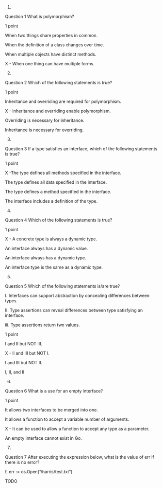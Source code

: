 1.
Question 1
What is polymorphism?

1 point

When two things share properties in common.


When the definition of a class changes over time.


When multiple objects have distinct methods.


X - When one thing can have multiple forms.

2.
Question 2
Which of the following statements is true?

1 point

Inheritance and overriding are required for polymorphism.


X - Inheritance and overriding enable polymorphism.


Overriding is necessary for inheritance.


Inheritance is necessary for overriding.

3.
Question 3
If a type satisfies an interface, which of the following statements is true?

1 point

X -The type defines all methods specified in the interface.


The type defines all data specified in the interface.


The type defines a method specified in the interface.


The interface includes a definition of the type.

4.
Question 4
Which of the following statements is true?

1 point

X - A concrete type is always a dynamic type.


An interface always has a dynamic value.


An interface always has a dynamic type.


An interface type is the same as a dynamic type.

5.
Question 5
Which of the following statements is/are true?

I. Interfaces can support abstraction by concealing differences between types.

II. Type assertions can reveal differences between type satisfying an interface.

iii. Type assertions return two values.

1 point

I and II but NOT III.


X - II and III but NOT I.


I and III but NOT II.


I, II, and II

6.
Question 6
What is a use for an empty interface?

1 point

It allows two interfaces to be merged into one.


It allows a function to accept a variable number of arguments.


X - It can be used to allow a function to accept any type as a parameter.


An empty interface cannot exist in Go.

7.
Question 7
After executing the expression below, what is the value of err if there is no error?

f, err := os.Open(“/harris/test.txt”)

TODO